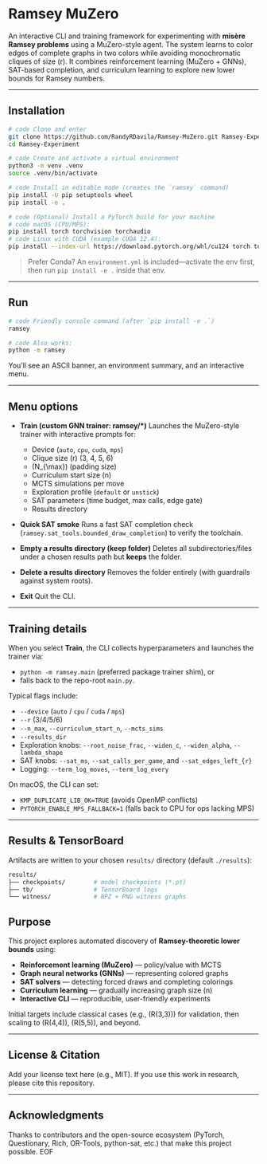 # Ramsey MuZero

An interactive CLI and training framework for experimenting with **misère Ramsey problems** using a MuZero-style agent.
The system learns to color edges of complete graphs in two colors while avoiding monochromatic cliques of size \(r\).
It combines reinforcement learning (MuZero + GNNs), SAT-based completion, and curriculum learning to explore new lower bounds for Ramsey numbers.

---

## Installation

```bash
# code Clone and enter
git clone https://github.com/RandyRDavila/Ramsey-MuZero.git Ramsey-Experiment
cd Ramsey-Experiment

# code Create and activate a virtual environment
python3 -m venv .venv
source .venv/bin/activate

# code Install in editable mode (creates the `ramsey` command)
pip install -U pip setuptools wheel
pip install -e .

# code (Optional) Install a PyTorch build for your machine
# code macOS (CPU/MPS):
pip install torch torchvision torchaudio
# code Linux with CUDA (example CUDA 12.4):
pip install --index-url https://download.pytorch.org/whl/cu124 torch torchvision torchaudio
```

> Prefer Conda? An `environment.yml` is included—activate the env first, then run `pip install -e .` inside that env.

---

## Run

```bash
# code Friendly console command (after `pip install -e .`)
ramsey

# code Also works:
python -m ramsey
```

You’ll see an ASCII banner, an environment summary, and an interactive menu.

---

## Menu options

- **Train (custom GNN trainer: ramsey/*)**
  Launches the MuZero-style trainer with interactive prompts for:
  - Device (`auto`, `cpu`, `cuda`, `mps`)
  - Clique size \(r\) (3, 4, 5, 6)
  - \(N_{\max}\) (padding size)
  - Curriculum start size \(n\)
  - MCTS simulations per move
  - Exploration profile (`default` or `unstick`)
  - SAT parameters (time budget, max calls, edge gate)
  - Results directory

- **Quick SAT smoke**
  Runs a fast SAT completion check (`ramsey.sat_tools.bounded_draw_completion`) to verify the toolchain.

- **Empty a results directory (keep folder)**
  Deletes all subdirectories/files under a chosen results path but **keeps** the folder.

- **Delete a results directory**
  Removes the folder entirely (with guardrails against system roots).

- **Exit**
  Quit the CLI.

---

## Training details

When you select **Train**, the CLI collects hyperparameters and launches the trainer via:

- `python -m ramsey.main` (preferred package trainer shim), or
- falls back to the repo-root `main.py`.

Typical flags include:

- `--device` (`auto` / `cpu` / `cuda` / `mps`)
- `--r` (3/4/5/6)
- `--n_max`, `--curriculum_start_n`, `--mcts_sims`
- `--results_dir`
- Exploration knobs: `--root_noise_frac`, `--widen_c`, `--widen_alpha`, `--lambda_shape`
- SAT knobs: `--sat_ms`, `--sat_calls_per_game`, and `--sat_edges_left_{r}`
- Logging: `--term_log_moves`, `--term_log_every`

On macOS, the CLI can set:

- `KMP_DUPLICATE_LIB_OK=TRUE` (avoids OpenMP conflicts)
- `PYTORCH_ENABLE_MPS_FALLBACK=1` (falls back to CPU for ops lacking MPS)

---

## Results & TensorBoard

Artifacts are written to your chosen `results/` directory (default `./results`):

```bash
results/
├── checkpoints/        # model checkpoints (*.pt)
├── tb/                 # TensorBoard logs
└── witness/            # NPZ + PNG witness graphs
```

## Purpose

This project explores automated discovery of **Ramsey-theoretic lower bounds** using:

- **Reinforcement learning (MuZero)** — policy/value with MCTS
- **Graph neural networks (GNNs)** — representing colored graphs
- **SAT solvers** — detecting forced draws and completing colorings
- **Curriculum learning** — gradually increasing graph size \(n\)
- **Interactive CLI** — reproducible, user-friendly experiments

Initial targets include classical cases (e.g., \(R(3,3)\)) for validation, then scaling to \(R(4,4)\), \(R(5,5)\), and beyond.

---

## License & Citation

Add your license text here (e.g., MIT).
If you use this work in research, please cite this repository.

---

## Acknowledgments

Thanks to contributors and the open-source ecosystem (PyTorch, Questionary, Rich, OR-Tools, python-sat, etc.) that make this project possible.
EOF

